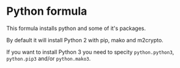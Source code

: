 Python formula
==============

This formula installs python and some of it's packages.

By default it will install Python 2 with pip, mako and m2crypto.

If you want to install Python 3 you need to specity `python.python3`, `python.pip3` and/or `python.mako3`.
